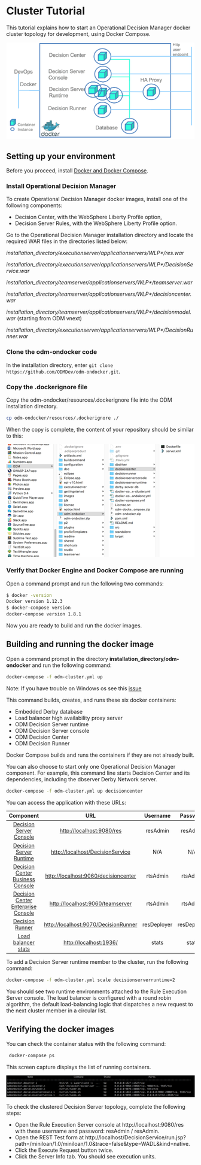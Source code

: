 # Cluster Tutorial

This tutorial explains how to start an Operational Decision Manager docker cluster topology for development, using Docker Compose.


![Flow](images/ClusterFig01.png)


## Setting up your environment

Before you proceed, install [Docker and Docker Compose](https://docs.docker.com/compose/#installation-and-set-up).

### Install Operational Decision Manager
To create Operational Decision Manager docker images, install one of the following components:
* Decision Center, with the WebSphere Liberty Profile option,
* Decision Server Rules, with the WebSphere Liberty Profile option.

Go to the Operational Decision Manager installation directory and locate the required WAR files in the directories listed below:

_installation_directory/executionserver/applicationservers/WLP*/res.war_

_installation_directory/executionserver/applicationservers/WLP*/DecisionService.war_

_installation_directory/teamserver/applicationservers/WLP*/teamserver.war_

_installation_directory/teamserver/applicationservers/WLP*/decisioncenter.war_

_installation_directory/teamserver/applicationservers/WLP*/decisionmodel.war_ (starting from ODM vnext)

_installation_directory/executionserver/applicationservers/WLP*/DecisionRunner.war_

### Clone the odm-ondocker code

In the installation directory, enter `git clone https://github.com/ODMDev/odm-ondocker.git`.

### Copy the .dockerignore file

Copy the odm-ondocker/resources/.dockerignore file into the ODM installation directory.

```bash
cp odm-ondocker/resources/.dockerignore ./
```

When the copy is complete, the content of your repository should be similar to this:

![Flow](images/Fig2.png)
### Verify that Docker Engine and Docker Compose are running

Open a command prompt and run the following two commands:

```bash
$ docker -version
Docker version 1.12.3
$ docker-compose version
docker-compose version 1.8.1
```

Now you are ready to build and run the docker images.

## Building and running the docker image
Open a command prompt in the directory **installation_directory/odm-ondocker** and run the following command:

```bash
docker-compose -f odm-cluster.yml up
```

Note: If you have trouble on Windows os see this [issue](https://github.com/ODMDev/odm-ondocker/issues/100)

This command builds, creates, and runs these six docker containers:

* Embedded Derby database
* Load balancer high availability proxy server
* ODM Decision Server runtime
* ODM Decision Server console
* ODM Decision Center
* ODM Decision Runner

Docker Compose builds and runs the containers if they are not already built.

You can also choose to start only one Operational Decision Manager component. For example, this command line starts Decision Center and its dependencies, including the dbserver Derby Network server.

```bash
docker-compose -f odm-cluster.yml up decisioncenter
```

You can access the application with these URLs:

|Component|URL|Username|Password|
|:-----:|:-----:|:-----:|:-----:|
| [Decision Server Console](http://localhost:9080/res) | <http://localhost:9080/res> |resAdmin|resAdmin|
| [Decision Server Runtime](http://localhost/DecisionService) |<http://localhost/DecisionService> |N/A|N/A|
| [Decision Center Business Console]( http://localhost:9060/decisioncenter) |  <http://localhost:9060/decisioncenter> |rtsAdmin|rtsAdmin|
| [Decision Center Enterprise Console]( http://localhost:9060/teamserver) |  <http://localhost:9060/teamserver> |rtsAdmin|rtsAdmin|
| [Decision Runner]( http://localhost:9070/DecisionRunner) |  <http://localhost:9070/DecisionRunner> |resDeployer|resDeployer|
| [Load balancer stats](http://localhost:1936/) | <http://localhost:1936/> | stats | stats |


To add a Decision Server runtime member to the cluster, run the following command:
```bash
docker-compose -f odm-cluster.yml scale decisionserverruntime=2
```

You should see two runtime environments attached to the Rule Execution Server console. The load balancer is configured with a round robin algorithm, the default load-balancing logic that dispatches a new request to the next cluster member in a circular list.

## Verifying the docker images

You can check the container status with the following command:
```bash
 docker-compose ps
```
 This screen capture displays the list of running containers.

![Flow](images/StandardFig02.png)

To check the clustered Decision Server topology, complete the following steps:

* Open the Rule Execution Server console at http://localhost:9080/res with these username and password: resAdmin / resAdmin.
* Open the REST Test form at http://localhost/DecisionService/run.jsp?path=/miniloan/1.0/miniloan/1.0&trace=false&type=WADL&kind=native.
* Click the Execute Request button twice.
* Click the Server Info tab.
  You should see  execution units.
